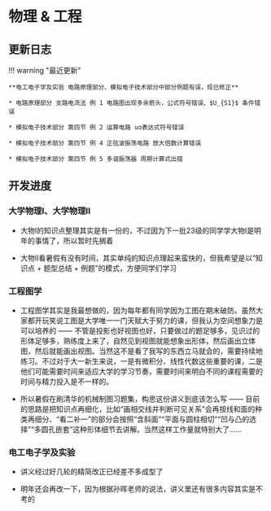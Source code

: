 # 物理 & 工程

## 更新日志

!!! warning "最近更新"

    **电工电子学及实验 电路原理部分、模拟电子技术部分中部分例题有误，现已修正**

    * 电路原理部分 支路电流法 例 1 电路图出现多余箭头，公式符号错误、$U_{S1}$ 条件错误

    * 模拟电子技术部分 第四节 例 2 运算电路 uo表达式符号错误
    
    * 模拟电子技术部分 第四节 例 4 正弦波振荡电路 放大倍数计算错误

    * 模拟电子技术部分 第四节 例 5 多谐振荡器 周期计算式出错

## 开发进度

### 大学物理Ⅰ、大学物理Ⅱ

* 大物Ⅰ的知识点整理其实是有一份的，不过因为下一批23级的同学学大物Ⅰ是明年的事情了，所以暂时先搁着

* 大物Ⅱ看暑假有没有时间，其实单纯的知识点理起来蛮快的，但我希望是以“知识点 + 题型总结 + 例题”的模式，方便同学们学习

### 工程图学

* 工程图学其实是我最想做的，因为每年都有同学因为工图在期末破防。虽然大家都开玩笑说工图是大学唯一一门天赋大于努力的课，但我认为空间想象力是可以培养的 —— 不管是投影也好视图也好，只要做过的题足够多，见识过的形体足够多，熟练度上来了，自然见到视图就能想象出形体，然后画出立体图，然后就能画出视图。当然这不是看了我写的东西立马就会的，需要持续地练习。不过对于大一新生来说，一是有微积分、线性代数这些重要的课，二是他们可能需要时间来适应大学的学习节奏，需要时间来明白不同的课程需要的时间与精力投入是不一样的。

* 所以暑假在刷清华的机械制图习题集，构思这份讲义到底该怎么写 —— 目前的思路是把知识点再细化，比如“画相交线并判断可见关系”会再按线和面的种类再细分、“看二补一”的部分会按照“含斜面”“平面与圆柱相切”“凹与凸的选择”“多圆孔嵌套”这种形体细节去讲解。当然这样工作量就特别大了……

### 电工电子学及实验

* 讲义经过好几轮的精简改正已经差不多成型了

* 明年还会再改一下，因为根据孙晖老师的说法，讲义里还有很多内容其实是不考的